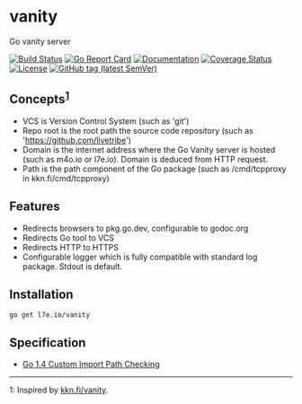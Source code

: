 # vanity
Go vanity server

[![Build Status](https://travis-ci.org/livetribe/vanity.svg?branch=master)](https://travis-ci.org/livetribe/vanity) 
[![Go Report Card](https://goreportcard.com/badge/github.com/livetribe/vanity)](https://goreportcard.com/report/github.com/livetribe/vanity) 
[![Documentation](https://godoc.org/github.com/livetribe/vanity?status.svg)](http://godoc.org/github.com/livetribe/vanity) 
[![Coverage Status](https://coveralls.io/repos/github/livetribe/vanity/badge.svg)](https://coveralls.io/github/livetribe/vanity)
[![License](https://img.shields.io/badge/License-Apache%202.0-blue.svg)](https://opensource.org/licenses/Apache-2.0)
[![GitHub tag (latest SemVer)](https://img.shields.io/github/tag/livetribe/vanity.svg?style=social)](https://github.com/livetribe/vanity/tags)

## Concepts<sup>[1](#inspiration)</sup>
- VCS is Version Control System (such as 'git')
- Repo root is the root path the source code repository (such as 'https://github.com/livetribe')
- Domain is the internet address where the Go Vanity server is hosted (such as
  m4o.io or l7e.io). Domain is deduced from HTTP request.
- Path is the path component of the Go package (such as /cmd/tcpproxy in
  kkn.fi/cmd/tcpproxy)

## Features
- Redirects browsers to pkg.go.dev, configurable to godoc.org
- Redirects Go tool to VCS
- Redirects HTTP to HTTPS
- Configurable logger which is fully compatible with standard log package.
  Stdout is default.

## Installation
```
go get l7e.io/vanity
```

## Specification
- [Go 1.4 Custom Import Path Checking](https://docs.google.com/document/d/1jVFkZTcYbNLaTxXD9OcGfn7vYv5hWtPx9--lTx1gPMs/edit)

___
<a name="inspiration">1</a>: Inspired by [kkn.fi/vanity](https://github.com/kare/vanity).
